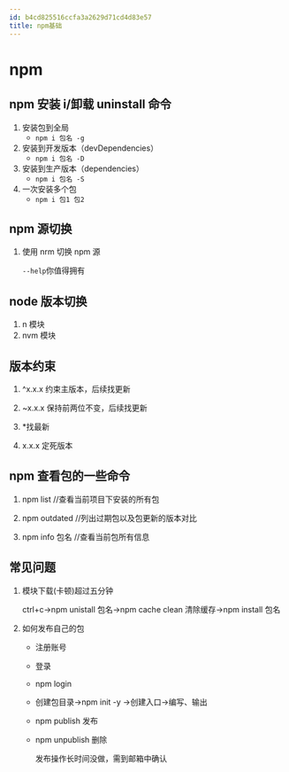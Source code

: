 ```yaml
---
id: b4cd825516ccfa3a2629d71cd4d83e57
title: npm基础
---
```


# npm

## npm 安装 i/卸载 uninstall 命令

1. 安装包到全局
   - `npm i 包名 -g`
2. 安装到开发版本（devDependencies）
   - `npm i 包名 -D`
3. 安装到生产版本（dependencies）
   - `npm i 包名 -S`
4. 一次安装多个包
   - `npm i 包1 包2`

## npm 源切换

1. 使用 nrm 切换 npm 源

   `--help`你值得拥有

## node 版本切换

1. n 模块
2. nvm 模块

## 版本约束

1. ^x.x.x 约束主版本，后续找更新

2. ~x.x.x 保持前两位不变，后续找更新

3. \*找最新

4. x.x.x 定死版本

## npm 查看包的一些命令

1. npm list //查看当前项目下安装的所有包

2. npm outdated //列出过期包以及包更新的版本对比

3. npm info 包名 //查看当前包所有信息

## 常见问题

1. 模块下载(卡顿)超过五分钟

   ctrl+c->npm unistall 包名->npm cache clean 清除缓存->npm install 包名

2. 如何发布自己的包

   - 注册账号

   - 登录

   - npm login

   - 创建包目录->npm init -y ->创建入口->编写、输出

   - npm publish 发布

   - npm unpublish 删除

     发布操作长时间没做，需到邮箱中确认
